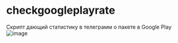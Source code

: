 # checkgoogleplayrate
Скрипт дающий статистику в телеграмм о пакете в Google Play  
![image](https://user-images.githubusercontent.com/40400854/129573425-5288015e-a271-485e-b52f-63da707bf8ae.png)

